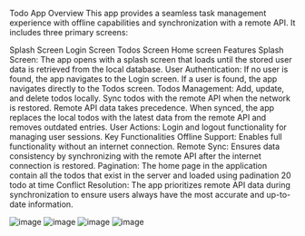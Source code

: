Todo App
Overview
This app provides a seamless task management experience with offline capabilities and synchronization with a remote API. It includes three primary screens:

Splash Screen
Login Screen
Todos Screen
Home screen
Features
Splash Screen: The app opens with a splash screen that loads until the stored user data is retrieved from the local database.
User Authentication:
If no user is found, the app navigates to the Login screen.
If a user is found, the app navigates directly to the Todos screen.
Todos Management:
Add, update, and delete todos locally.
Sync todos with the remote API when the network is restored.
Remote API data takes precedence. When synced, the app replaces the local todos with the latest data from the remote API and removes outdated entries.
User Actions:
Login and logout functionality for managing user sessions.
Key Functionalities
Offline Support: Enables full functionality without an internet connection.
Remote Sync: Ensures data consistency by synchronizing with the remote API after the internet connection is restored.
Pagination: The home page in the application contain all the todos that exist in the server and loaded using padination 20 todo at time
Conflict Resolution: The app prioritizes remote API data during synchronization to ensure users always have the most accurate and up-to-date information.

![image](https://github.com/user-attachments/assets/350664a6-f0d4-4f43-bc1c-2a52ea0cf975)
![image](https://github.com/user-attachments/assets/a1e638aa-f99a-4a66-8ede-1fc5a39cbb27)
![image](https://github.com/user-attachments/assets/a47e90e8-c2c6-42bc-8f46-e8e5accacd50)
![image](https://github.com/user-attachments/assets/13f84dd9-ab93-490d-91d6-ca0255684c56)


